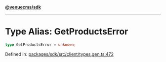 [**@venuecms/sdk**](../Index.md)

***

# Type Alias: GetProductsError

```ts
type GetProductsError = unknown;
```

Defined in: [packages/sdk/src/client/types.gen.ts:472](https://github.com/venuecms/sdk/blob/bc8b8c4174423a3d8d92fe0cce4d46883acf7584/packages/sdk/src/client/types.gen.ts#L472)
